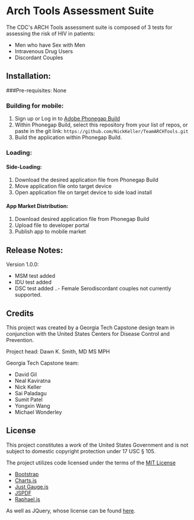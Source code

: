# Arch Tools Assessment Suite

The CDC's ARCH Tools assessment suite is composed of 3 tests for assessing the risk of HIV in patients:

- Men who have Sex with Men
- Intravenous Drug Users
- Discordant Couples

## Installation:

###Pre-requisites: None

### Building for mobile:

1. Sign up or Log in to [Adobe Phonegap Build](https://build.phonegap.com/)
2. Within Phonegap Build, select this repository from your list of repos, or paste in the git link: ```https://github.com/NickKeller/TeamARCHTools.git```
3. Build the application within Phonegap Build.

### Loading:

#### Side-Loading:

1. Download the desired application file from Phonegap Build
2. Move application file onto target device
3. Open application file on target device to side load install

#### App Market Distribution:

1. Download desired application file from Phonegap Build
2. Upload file to developer portal
3. Publish app to mobile market

## Release Notes:

Version 1.0.0:
- MSM test added
- IDU test added
- DSC test added
..- Female Serodiscordant couples not currently supported.

## Credits

This project was created by a Georgia Tech Capstone design team in conjunction with the United States Centers for Disease Control and Prevention.

Project head: Dawn K. Smith, MD MS MPH

Georgia Tech Capstone team:
* David Gil
* Neal Kaviratna
* Nick Keller
* Sai Paladagu
* Sumit Patel
* Yongxin Wang
* Michael Wonderley

## License

This project constitutes a work of the United States Government and is not subject to domestic copyright protection under 17 USC § 105.

The project utilizes code licensed under the terms of the [MIT License](https://opensource.org/licenses/mit-license.php)
* [Bootstrap](http://v4-alpha.getbootstrap.com/about/license/)
* [Charts.js](http://www.chartjs.org/)
* [Just Gauge.js](http://justgage.com/)
* [JSPDF](https://github.com/MrRio/jsPDF)
* [Raphael.js](https://github.com/DmitryBaranovskiy/raphael)

As well as JQuery, whose license can be found [here](../master/js/jquery_license).
